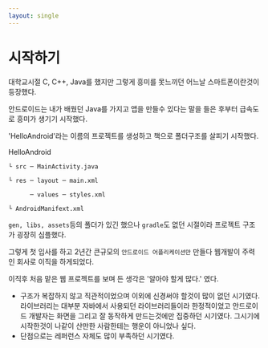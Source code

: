 ```yaml
---
layout: single
---
```


# 시작하기

대학교시절 C, C++, Java를 했지만 그렇게 흥미를 못느끼던 어느날 스마트폰이란것이 등장했다.

안드로이드는 내가 배웠던 Java를 가지고 앱을 만들수 있다는 말을 들은 후부터 급속도로 흥미가 생기기 시작했다.

'HelloAndroid'라는 이름의 프로젝트를 생성하고 책으로 폴더구조를 살피기 시작했다.

HelloAndroid

    └ src ─ MainActivity.java

    └ res ─ layout ─ main.xml

          ─ values ─ styles.xml

    └ AndroidManifext.xml

`gen, libs, assets`등의 폴더가 있긴 했으나 `gradle`도 없던 시절이라 프로젝트 구조가 굉장히 심플했다.

그렇게 첫 입사를 하고 2년간 큰규모의 `안드로이드 어플리케이션만` 만들다 웹개발이 주력인 회사로 이직을 하게되었다.

이직후 처음  맡은 웹 프로젝트를 보며 든 생각은 '알아야 할게 많다.' 였다.



* 구조가 복잡하지 않고 직관적이었으며 이외에 신경써야 할것이 많이 없던 시기였다.
  라이브러리는 대부분 자바에서 사용되던 라이브러리들이라 한정적이었고 안드로이드 개발자는 화면을 그리고 잘 동작하게 만드는것에만 집중하던 시기였다. 그시기에 시작한것이 나같이 산만한 사람한테는 행운이 아니었나 싶다.
* 단점으로는 레퍼런스 자체도 많이 부족하던 시기였다.